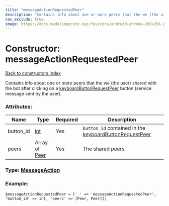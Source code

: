 ```yaml
---
title: "messageActionRequestedPeer"
description: "Contains info about one or more peers that the we (the user) shared with the bot after clicking on a keyboardButtonRequestPeer button (service message sent by the user)."
nav_exclude: true
image: https://docs.madelineproto.xyz/favicons/android-chrome-256x256.png
---
```

# Constructor: messageActionRequestedPeer  
[Back to constructors index](/API_docs/constructors/index.html)



Contains info about one or more peers that the we (the user) shared with the bot after clicking on a [keyboardButtonRequestPeer](../constructors/keyboardButtonRequestPeer.html) button (service message sent by the user).

### Attributes:

| Name     |    Type       | Required | Description |
|----------|---------------|----------|-------------|
|button\_id|[int](/API_docs/types/int.html) | Yes|`button_id` contained in the [keyboardButtonRequestPeer](../constructors/keyboardButtonRequestPeer.html)|
|peers|Array of [Peer](/API_docs/types/Peer.html) | Yes|The shared peers|



### Type: [MessageAction](/API_docs/types/MessageAction.html)


### Example:

```
$messageActionRequestedPeer = ['_' => 'messageActionRequestedPeer', 'button_id' => int, 'peers' => [Peer, Peer]];
```  
